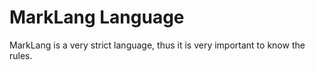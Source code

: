 # MarkLang Language

MarkLang is a very strict language, thus it is very important to know the rules.

